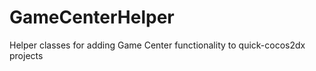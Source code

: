 GameCenterHelper
================

Helper classes for adding Game Center functionality to quick-cocos2dx projects
